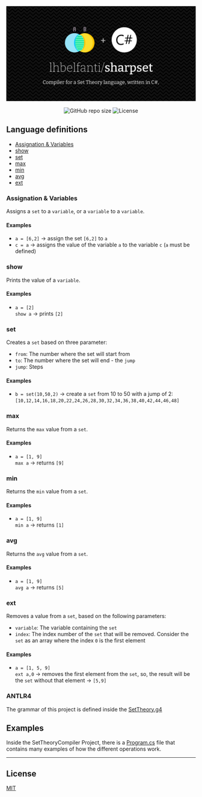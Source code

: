 <div align="center">
  <picture>
    <source media="(prefers-color-scheme: dark)" srcset="media/sharpset-dark.png">
    <source media="(prefers-color-scheme: light)" srcset="media/sharpset-light.png">
    <img alt="Sharpset - Compiler for a Set Theory language, written in C#." src="media/sharpset-dark.png">
  </picture>

  <br />

  ![GitHub repo size](https://img.shields.io/github/repo-size/lhbelfanti/sharpset?style=for-the-badge)
  ![License](https://img.shields.io/github/license/lhbelfanti/sharpset?style=for-the-badge)
</div>

## Language definitions

* [Assignation & Variables](#variables)
* [show](#show)
* [set](#set)
* [max](#max)
* [min](#min)
* [avg](#avg)
* [ext](#ext)

### Assignation & Variables <a name="variables"></a>

Assigns a `set` to a `variable`, or a `variable` to a `variable`.

#### Examples
- `a = [6,2]` → assign the set `[6,2]` to `a`
- `c = a` → assigns the value of the variable `a` to the variable `c` (`a` must be defined)

### show

Prints the value of a `variable`.

#### Examples
- `a = [2]`<br>`show a` → prints `[2]`

### set

Creates a `set` based on three parameter:
 - `from`: The number where the set will start from
 - `to`: The number where the set will end - the `jump`
 - `jump`: Steps 

#### Examples
- `b = set(10,50,2)` → create a `set` from 10 to 50 with a jump of 2: `[10,12,14,16,18,20,22,24,26,28,30,32,34,36,38,40,42,44,46,48]`

### max

Returns the `max` value from a `set`.

#### Examples

- `a = [1, 9]`<br>`max a` → returns `[9]`

### min

Returns the `min` value from a `set`.

#### Examples

- `a = [1, 9]`<br>`min a` → returns `[1]`

### avg
Returns the `avg` value from a `set`.

#### Examples

- `a = [1, 9]`<br>`avg a` → returns `[5]`

### ext
Removes a value from a `set`, based on the following parameters:
- `variable`: The variable containing the `set`
- `index`: The index number of the `set` that will be removed. Consider the `set` as an array where the index `0` is the first element

#### Examples

- `a = [1, 5, 9]`<br>`ext a,0` → removes the first element from the `set`, so, the result will be the `set` without that element → `[5,9]`

### ANTLR4
The grammar of this project is defined inside the [SetTheory.g4](./SetTheoryCompiler/SetTheory.g4)

## Examples
Inside the SetTheoryCompiler Project, there is a [Program.cs](./SetTheoryCompiler/Program.cs) file that contains many examples of how the different operations work.

---
## License

[MIT](https://choosealicense.com/licenses/mit/)


